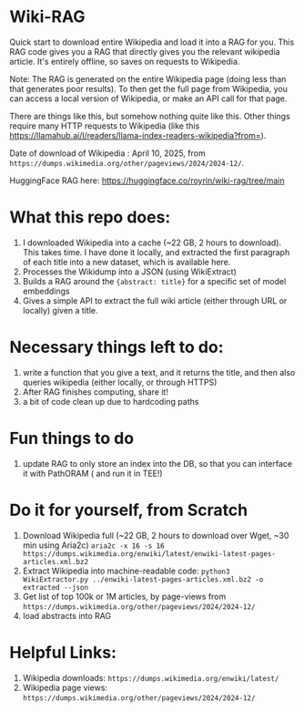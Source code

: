 # Wiki-RAG

Quick start to download entire Wikipedia and load it into a RAG for you. This RAG code gives you a RAG that directly gives you the relevant wikipedia article. It's entirely offline, so saves on requests to Wikipedia. 

Note: The RAG is generated on the entire Wikipedia page (doing less than that generates poor results). To then get the full page from Wikipedia, you can access a local version of Wikipedia, or make an API call for that page.

There are things like this, but somehow nothing quite like this. Other things require many HTTP requests to Wikipedia (like this https://llamahub.ai/l/readers/llama-index-readers-wikipedia?from=).

Date of download of Wikipedia : April 10, 2025, from `https://dumps.wikimedia.org/other/pageviews/2024/2024-12/`.

HuggingFace RAG here: https://huggingface.co/royrin/wiki-rag/tree/main

# What this repo does:

1. I downloaded Wikipedia into a cache (~22 GB, 2 hours to download). This takes time. I have done it locally, and extracted the first paragraph of each title into a new dataset, which is available here. 
2. Processes the Wikidump into a JSON (using WikiExtract)
3. Builds a RAG around the `{abstract: title}` for a specific set of model embeddings
4. Gives a simple API to extract the full wiki article (either through URL or locally) given a title.


# Necessary things left to do:
1. write a function that you give a text, and it returns the title, and then also queries wikipedia (either locally, or through HTTPS)
2. After RAG finishes computing, share it!
3. a bit of code clean up due to hardcoding paths

# Fun things to do
1. update RAG to only store an index into the DB, so that you can interface it with PathORAM ( and run it in TEE!)


# Do it for yourself, from Scratch
1. Download Wikipedia full (~22 GB, 2 hours to download over Wget, ~30 min using Aria2c)
    `aria2c -x 16 -s 16 https://dumps.wikimedia.org/enwiki/latest/enwiki-latest-pages-articles.xml.bz2`
2. Extract Wikipedia into machine-readable code:
    `python3 WikiExtractor.py ../enwiki-latest-pages-articles.xml.bz2 -o extracted --json`
3. Get list of top 100k or 1M articles, by page-views from
    `https://dumps.wikimedia.org/other/pageviews/2024/2024-12/`
4. load abstracts into RAG




# Helpful Links:
1. Wikipedia downloads: `https://dumps.wikimedia.org/enwiki/latest/`
2. Wikipedia page views: `https://dumps.wikimedia.org/other/pageviews/2024/2024-12/`

